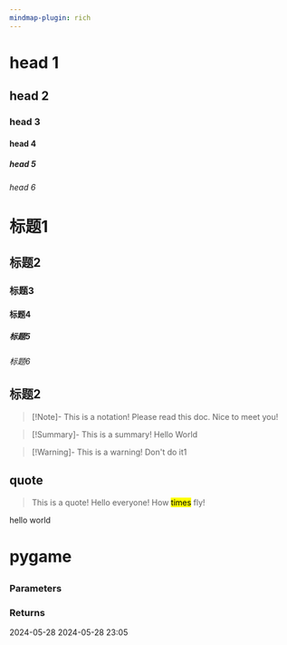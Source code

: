 ```yaml
---
mindmap-plugin: rich
---
```

# head 1
## head 2
### head 3
#### head 4
##### head 5
###### head 6

# 标题1
## 标题2
### 标题3
#### 标题4
##### 标题5
###### 标题6  


## 标题2
>[!Note]- This is a notation!
>Please read this doc.
>Nice to meet you!

>[!Summary]- This is a summary!
Hello World

>[!Warning]- This is a warning!
>Don't do it1

## quote
> This is a quote!
> Hello everyone! How <mark class="hltr-red">times</mark> fly!

hello
world
# **pygame**


## 

### Parameters

### Returns

2024-05-28
2024-05-28 23:05